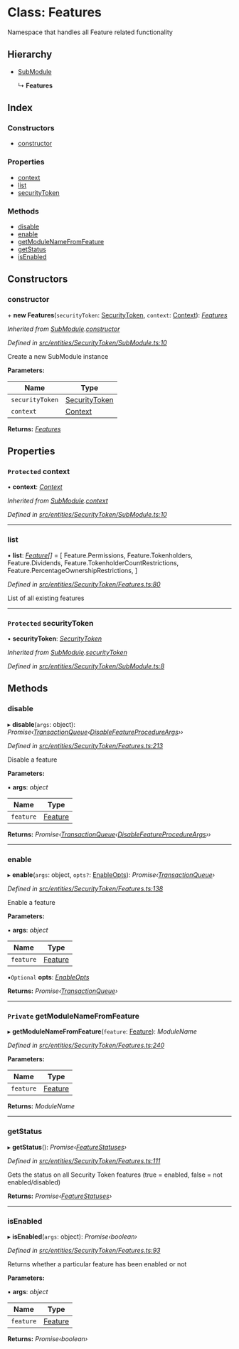 # Class: Features

Namespace that handles all Feature related functionality

## Hierarchy

* [SubModule](_entities_securitytoken_submodule_.submodule.md)

  ↳ **Features**

## Index

### Constructors

* [constructor](_entities_securitytoken_features_.features.md#constructor)

### Properties

* [context](_entities_securitytoken_features_.features.md#protected-context)
* [list](_entities_securitytoken_features_.features.md#list)
* [securityToken](_entities_securitytoken_features_.features.md#protected-securitytoken)

### Methods

* [disable](_entities_securitytoken_features_.features.md#disable)
* [enable](_entities_securitytoken_features_.features.md#enable)
* [getModuleNameFromFeature](_entities_securitytoken_features_.features.md#private-getmodulenamefromfeature)
* [getStatus](_entities_securitytoken_features_.features.md#getstatus)
* [isEnabled](_entities_securitytoken_features_.features.md#isenabled)

## Constructors

###  constructor

\+ **new Features**(`securityToken`: [SecurityToken](_entities_securitytoken_securitytoken_.securitytoken.md), `context`: [Context](_context_.context.md)): *[Features](_entities_securitytoken_features_.features.md)*

*Inherited from [SubModule](_entities_securitytoken_submodule_.submodule.md).[constructor](_entities_securitytoken_submodule_.submodule.md#constructor)*

*Defined in [src/entities/SecurityToken/SubModule.ts:10](https://github.com/PolymathNetwork/polymath-sdk/blob/e8bbc1e/src/entities/SecurityToken/SubModule.ts#L10)*

Create a new SubModule instance

**Parameters:**

Name | Type |
------ | ------ |
`securityToken` | [SecurityToken](_entities_securitytoken_securitytoken_.securitytoken.md) |
`context` | [Context](_context_.context.md) |

**Returns:** *[Features](_entities_securitytoken_features_.features.md)*

## Properties

### `Protected` context

• **context**: *[Context](_context_.context.md)*

*Inherited from [SubModule](_entities_securitytoken_submodule_.submodule.md).[context](_entities_securitytoken_submodule_.submodule.md#protected-context)*

*Defined in [src/entities/SecurityToken/SubModule.ts:10](https://github.com/PolymathNetwork/polymath-sdk/blob/e8bbc1e/src/entities/SecurityToken/SubModule.ts#L10)*

___

###  list

• **list**: *[Feature](../enums/_types_index_.feature.md)[]* =  [
    Feature.Permissions,
    Feature.Tokenholders,
    Feature.Dividends,
    Feature.TokenholderCountRestrictions,
    Feature.PercentageOwnershipRestrictions,
  ]

*Defined in [src/entities/SecurityToken/Features.ts:80](https://github.com/PolymathNetwork/polymath-sdk/blob/e8bbc1e/src/entities/SecurityToken/Features.ts#L80)*

List of all existing features

___

### `Protected` securityToken

• **securityToken**: *[SecurityToken](_entities_securitytoken_securitytoken_.securitytoken.md)*

*Inherited from [SubModule](_entities_securitytoken_submodule_.submodule.md).[securityToken](_entities_securitytoken_submodule_.submodule.md#protected-securitytoken)*

*Defined in [src/entities/SecurityToken/SubModule.ts:8](https://github.com/PolymathNetwork/polymath-sdk/blob/e8bbc1e/src/entities/SecurityToken/SubModule.ts#L8)*

## Methods

###  disable

▸ **disable**(`args`: object): *Promise‹[TransactionQueue](_entities_transactionqueue_.transactionqueue.md)‹[DisableFeatureProcedureArgs](../interfaces/_types_index_.disablefeatureprocedureargs.md)››*

*Defined in [src/entities/SecurityToken/Features.ts:213](https://github.com/PolymathNetwork/polymath-sdk/blob/e8bbc1e/src/entities/SecurityToken/Features.ts#L213)*

Disable a feature

**Parameters:**

▪ **args**: *object*

Name | Type |
------ | ------ |
`feature` | [Feature](../enums/_types_index_.feature.md) |

**Returns:** *Promise‹[TransactionQueue](_entities_transactionqueue_.transactionqueue.md)‹[DisableFeatureProcedureArgs](../interfaces/_types_index_.disablefeatureprocedureargs.md)››*

___

###  enable

▸ **enable**(`args`: object, `opts?`: [EnableOpts](../modules/_entities_securitytoken_features_.md#enableopts)): *Promise‹[TransactionQueue](_entities_transactionqueue_.transactionqueue.md)›*

*Defined in [src/entities/SecurityToken/Features.ts:138](https://github.com/PolymathNetwork/polymath-sdk/blob/e8bbc1e/src/entities/SecurityToken/Features.ts#L138)*

Enable a feature

**Parameters:**

▪ **args**: *object*

Name | Type |
------ | ------ |
`feature` | [Feature](../enums/_types_index_.feature.md) |

▪`Optional`  **opts**: *[EnableOpts](../modules/_entities_securitytoken_features_.md#enableopts)*

**Returns:** *Promise‹[TransactionQueue](_entities_transactionqueue_.transactionqueue.md)›*

___

### `Private` getModuleNameFromFeature

▸ **getModuleNameFromFeature**(`feature`: [Feature](../enums/_types_index_.feature.md)): *ModuleName*

*Defined in [src/entities/SecurityToken/Features.ts:240](https://github.com/PolymathNetwork/polymath-sdk/blob/e8bbc1e/src/entities/SecurityToken/Features.ts#L240)*

**Parameters:**

Name | Type |
------ | ------ |
`feature` | [Feature](../enums/_types_index_.feature.md) |

**Returns:** *ModuleName*

___

###  getStatus

▸ **getStatus**(): *Promise‹[FeatureStatuses](../interfaces/_entities_securitytoken_features_.featurestatuses.md)›*

*Defined in [src/entities/SecurityToken/Features.ts:111](https://github.com/PolymathNetwork/polymath-sdk/blob/e8bbc1e/src/entities/SecurityToken/Features.ts#L111)*

Gets the status on all Security Token features (true = enabled, false = not enabled/disabled)

**Returns:** *Promise‹[FeatureStatuses](../interfaces/_entities_securitytoken_features_.featurestatuses.md)›*

___

###  isEnabled

▸ **isEnabled**(`args`: object): *Promise‹boolean›*

*Defined in [src/entities/SecurityToken/Features.ts:93](https://github.com/PolymathNetwork/polymath-sdk/blob/e8bbc1e/src/entities/SecurityToken/Features.ts#L93)*

Returns whether a particular feature has been enabled or not

**Parameters:**

▪ **args**: *object*

Name | Type |
------ | ------ |
`feature` | [Feature](../enums/_types_index_.feature.md) |

**Returns:** *Promise‹boolean›*
